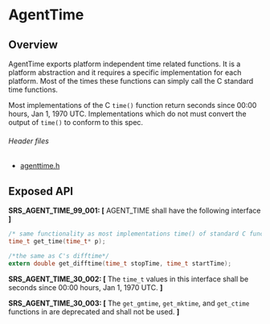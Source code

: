 AgentTime
================

## Overview

AgentTime exports platform independent time related functions. It is a platform abstraction and it requires a specific implementation for each platform.
Most of the times these functions can simply call the C standard time functions.

Most implementations of the C `time()` function return seconds since 00:00 hours, Jan 1, 1970 UTC. Implementations
which do not must convert the output of `time()` to conform to this spec.

###### Header files
- [agenttime.h](https://github.com/Azure/azure-c-shared-utility/blob/master/inc/azure_c_shared_utility/agenttime.h)<br/>


## Exposed API
**SRS_AGENT_TIME_99_001: [** AGENT_TIME shall have the following interface **]**
```c
/* same functionality as most implementations time() of standard C function */
time_t get_time(time_t* p);

/*the same as C's difftime*/
extern double get_difftime(time_t stopTime, time_t startTime);
```

**SRS_AGENT_TIME_30_002: [** The `time_t` values in this interface shall be seconds since 00:00 hours, Jan 1, 1970 UTC. **]**

**SRS_AGENT_TIME_30_003: [** The `get_gmtime`,  `get_mktime`, and  `get_ctime` functions in are deprecated and shall not be used. **]**
